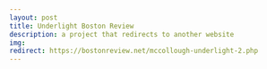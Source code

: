```yaml
---
layout: post
title: Underlight Boston Review
description: a project that redirects to another website
img:
redirect: https://bostonreview.net/mccollough-underlight-2.php
--- 
```

